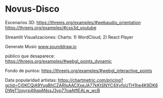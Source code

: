 # Novus-Disco

Escenarios 3D:
https://threejs.org/examples/#webaudio_orientation
https://threejs.org/examples/#css3d_youtube


Streamlit Visualizaciones:
Charts: 1) WordCloud, 2) React Player

Generate Music
www.sounddraw.io

público que desaparece:
https://threejs.org/examples/#webgl_points_dynamic

Fondo de puntos:
https://threejs.org/examples/#webgl_interactive_points

Data popularidad artistas:
https://chartmetric.com/pricing?gclid=Cj0KCQiA9YugBhCZARIsAACXxeJA77kKtSNYC4XyfoUTH1he4K9DK6DWeT1zqyrp49qpANssJ3yp77oaAtflEALw_wcB
